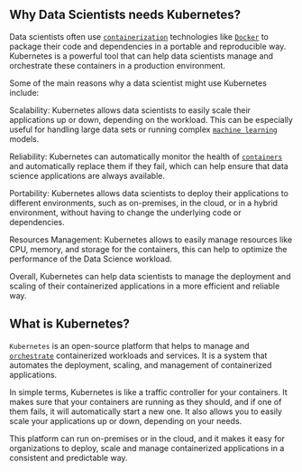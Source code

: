 ## Why Data Scientists needs Kubernetes?

Data scientists often use [`containerization`]() technologies like [`Docker`]() to package their code and dependencies in a portable and reproducible way. Kubernetes is a powerful tool that can help data scientists manage and orchestrate these containers in a production environment.

Some of the main reasons why a data scientist might use Kubernetes include:

Scalability: Kubernetes allows data scientists to easily scale their applications up or down, depending on the workload. This can be especially useful for handling large data sets or running complex [`machine learning`]() models.

Reliability: Kubernetes can automatically monitor the health of [`containers`]() and automatically replace them if they fail, which can help ensure that data science applications are always available.

Portability: Kubernetes allows data scientists to deploy their applications to different environments, such as on-premises, in the cloud, or in a hybrid environment, without having to change the underlying code or dependencies.

Resources Management: Kubernetes allows to easily manage resources like CPU, memory, and storage for the containers, this can help to optimize the performance of the Data Science workload.

Overall, Kubernetes can help data scientists to manage the deployment and scaling of their containerized applications in a more efficient and reliable way.

## What is Kubernetes?

`Kubernetes` is an open-source platform that helps to manage and [`orchestrate`]() containerized workloads and services. It is a system that automates the deployment, scaling, and management of containerized applications.

In simple terms, Kubernetes is like a traffic controller for your containers. It makes sure that your containers are running as they should, and if one of them fails, it will automatically start a new one. It also allows you to easily scale your applications up or down, depending on your needs.

This platform can run on-premises or in the cloud, and it makes it easy for organizations to deploy, scale and manage containerized applications in a consistent and predictable way.